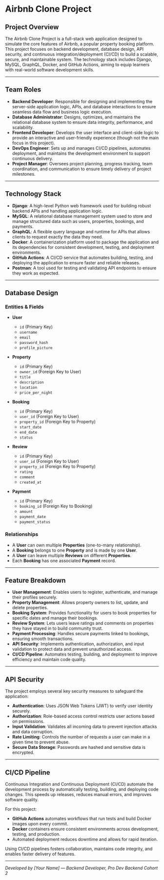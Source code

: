# Airbnb Clone Project

## Project Overview

The Airbnb Clone Project is a full-stack web application designed to simulate the core features of Airbnb, a popular property booking platform. This project focuses on backend development, database design, API security, and continuous integration/deployment (CI/CD) to build a scalable, secure, and maintainable system. The technology stack includes Django, MySQL, GraphQL, Docker, and GitHub Actions, aiming to equip learners with real-world software development skills.

---

## Team Roles

- **Backend Developer**: Responsible for designing and implementing the server-side application logic, APIs, and database interactions to ensure seamless data flow and business logic execution.
- **Database Administrator**: Designs, optimizes, and maintains the relational database system to ensure data integrity, performance, and scalability.
- **Frontend Developer**: Develops the user interface and client-side logic to provide an interactive and user-friendly experience (though not the main focus in this project).
- **DevOps Engineer**: Sets up and manages CI/CD pipelines, automates deployment, and maintains the development environment to support continuous delivery.
- **Project Manager**: Oversees project planning, progress tracking, team coordination, and communication to ensure timely delivery of project milestones.

---

## Technology Stack

- **Django**: A high-level Python web framework used for building robust backend APIs and handling application logic.
- **MySQL**: A relational database management system used to store and manage structured data such as users, properties, bookings, and payments.
- **GraphQL**: A flexible query language and runtime for APIs that allows clients to request exactly the data they need.
- **Docker**: A containerization platform used to package the application and its dependencies for consistent development, testing, and deployment environments.
- **GitHub Actions**: A CI/CD service that automates building, testing, and deploying the application to ensure faster and reliable releases.
- **Postman**: A tool used for testing and validating API endpoints to ensure they work as expected.

---

## Database Design

### Entities & Fields

- **User**
  - `id` (Primary Key)
  - `username`
  - `email`
  - `password_hash`
  - `profile_picture`

- **Property**
  - `id` (Primary Key)
  - `owner_id` (Foreign Key to User)
  - `title`
  - `description`
  - `location`
  - `price_per_night`

- **Booking**
  - `id` (Primary Key)
  - `user_id` (Foreign Key to User)
  - `property_id` (Foreign Key to Property)
  - `start_date`
  - `end_date`
  - `status`

- **Review**
  - `id` (Primary Key)
  - `user_id` (Foreign Key to User)
  - `property_id` (Foreign Key to Property)
  - `rating`
  - `comment`
  - `created_at`

- **Payment**
  - `id` (Primary Key)
  - `booking_id` (Foreign Key to Booking)
  - `amount`
  - `payment_date`
  - `payment_status`

### Relationships

- A **User** can own multiple **Properties** (one-to-many relationship).
- A **Booking** belongs to one **Property** and is made by one **User**.
- A **User** can leave multiple **Reviews** on different **Properties**.
- Each **Booking** has one associated **Payment** record.

---

## Feature Breakdown

- **User Management**: Enables users to register, authenticate, and manage their profiles securely.
- **Property Management**: Allows property owners to list, update, and delete properties.
- **Booking System**: Provides functionality for users to book properties for specific dates and manage their bookings.
- **Review System**: Lets users leave ratings and comments on properties they have stayed in to build community trust.
- **Payment Processing**: Handles secure payments linked to bookings, ensuring smooth transactions.
- **API Security**: Implements authentication, authorization, and input validation to protect data and prevent unauthorized access.
- **CI/CD Pipeline**: Automates testing, building, and deployment to improve efficiency and maintain code quality.

---

## API Security

The project employs several key security measures to safeguard the application:

- **Authentication**: Uses JSON Web Tokens (JWT) to verify user identity securely.
- **Authorization**: Role-based access control restricts user actions based on permissions.
- **Input Validation**: Validates all incoming data to prevent injection attacks and data corruption.
- **Rate Limiting**: Controls the number of requests a user can make in a given time to prevent abuse.
- **Secure Data Storage**: Passwords are hashed and sensitive data is encrypted.

---

## CI/CD Pipeline

Continuous Integration and Continuous Deployment (CI/CD) automate the development process by automatically testing, building, and deploying code changes. This speeds up releases, reduces manual errors, and improves software quality.

For this project:

- **GitHub Actions** automates workflows that run tests and build Docker images upon every commit.
- **Docker** containers ensure consistent environments across development, testing, and production.
- Automated deployment reduces downtime and allows for rapid iteration.

Using CI/CD pipelines fosters collaboration, maintains code integrity, and enables faster delivery of features.

---

*Developed by [Your Name] — Backend Developer, Pro Dev Backend Cohort 2*

